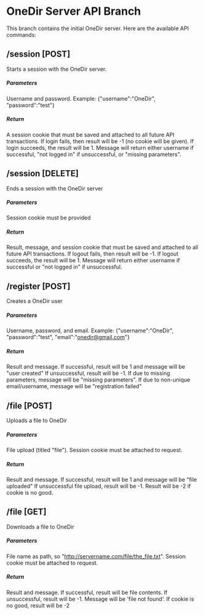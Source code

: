OneDir Server API Branch
======
This branch contains the initial OneDir server. Here are the available API commands: 
## /session [POST]
Starts a session with the OneDir server. 
##### Parameters
Username and password. Example: {"username":"OneDir", "password":"test"}
##### Return
A session cookie that must be saved and attached to all future API transactions. 
If login fails, then result will be -1 (no cookie will be given). If login succeeds, the result will be 1.
Message will return either username if successful, "not logged in" if unsuccessful, or "missing parameters".

## /session [DELETE]
Ends a session with the OneDir server  
##### Parameters
Session cookie must be provided
##### Return
Result, message, and session cookie that must be saved and attached to all future API transactions. 
If logout fails, then result will be -1. If logout succeeds, the result will be 1.
Message will return either username if successful or "not logged in" if unsuccessful. 

## /register [POST]
Creates a OneDir user  
##### Parameters
Username, password, and email. Example: {"username":"OneDir", "password":"test", "email":"onedir@gmail.com"}
##### Return
Result and message. If successful, result will be 1 and message will be "user created"
If unsuccessful, result will be -1. If due to missing parameters, message will be "missing parameters".
If due to non-unique email/username, message will be "registration failed"

## /file [POST]
Uploads a file to OneDir  
##### Parameters
File upload (titled "file"). Session cookie must be attached to request. 
##### Return
Result and message. If successful, result will be 1 and message will be "file uploaded"
If unsuccessful file upload, result will be -1. Result will be -2 if cookie is no good. 

## /file [GET]
Downloads a file to OneDir  
##### Parameters
File name as path, so "http://servername.com/file/the_file.txt". Session cookie must be attached to request. 
##### Return
Result and message. If successful, result will be file contents. 
If unsuccessful, result will be -1. Message will be 'file not found'. If cookie is no good, result will be -2





